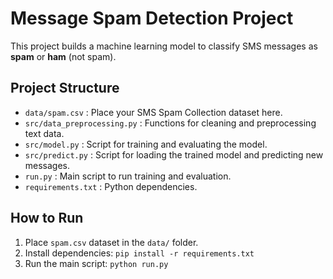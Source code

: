 # Message Spam Detection Project

This project builds a machine learning model to classify SMS messages as **spam** or **ham** (not spam).

## Project Structure

- `data/spam.csv` : Place your SMS Spam Collection dataset here.
- `src/data_preprocessing.py` : Functions for cleaning and preprocessing text data.
- `src/model.py` : Script for training and evaluating the model.
- `src/predict.py` : Script for loading the trained model and predicting new messages.
- `run.py` : Main script to run training and evaluation.
- `requirements.txt` : Python dependencies.

## How to Run

1. Place `spam.csv` dataset in the `data/` folder.
2. Install dependencies: `pip install -r requirements.txt`
3. Run the main script: `python run.py`

